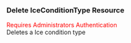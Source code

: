 ### Delete IceConditionType Resource
<span style="color:red">Requires Administrators Authentication</span>   
Deletes a Ice condition type
